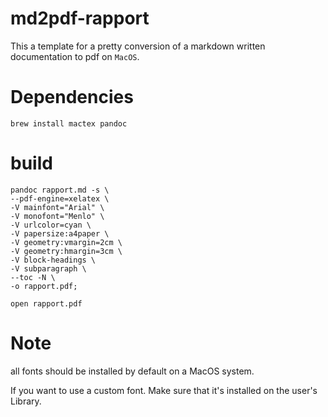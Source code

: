 # md2pdf-rapport

This a template for a pretty conversion of a markdown written documentation to pdf on `MacOS`.

# Dependencies

    brew install mactex pandoc

# build

    pandoc rapport.md -s \
    --pdf-engine=xelatex \
    -V mainfont="Arial" \
    -V monofont="Menlo" \
    -V urlcolor=cyan \
    -V papersize:a4paper \
    -V geometry:vmargin=2cm \
    -V geometry:hmargin=3cm \
    -V block-headings \
    -V subparagraph \
    --toc -N \
    -o rapport.pdf;

    open rapport.pdf

# Note

all fonts should be installed by default on a MacOS system.

If you want to use a custom font. Make sure that it's installed on the user's Library.
